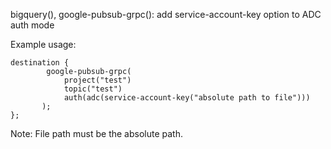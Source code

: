 bigquery(), google-pubsub-grpc(): add service-account-key option to ADC auth mode

Example usage:
```
destination {
        google-pubsub-grpc(
            project("test")
            topic("test")
            auth(adc(service-account-key("absolute path to file")))
       );
};
```

Note: File path must be the absolute path.
